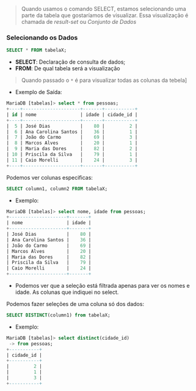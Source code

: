 > Quando usamos o comando SELECT, estamos selecionando uma parte da tabela que gostaríamos de visualizar. Essa visualização é chamada de _result-set_ ou _Conjunto de Dados_

### Selecionando os Dados
```SQL
SELECT * FROM tabelaX;
```
- **SELECT**: Declaração de consulta de dados;
- **FROM**: De qual tabela será a visualização
> Quando passado o `*` é para visualizar todas as colunas da tebela]
- Exemplo de Saída:

```SQL
MariaDB [tabelas]> select * from pessoas;
+----+---------------------+-------+-----------+
| id | nome                | idade | cidade_id |
+----+---------------------+-------+-----------+
|  5 | José Dias           |    80 |         2 |
|  6 | Ana Carolina Santos |    36 |         1 |
|  7 | João do Carmo       |    69 |         3 |
|  8 | Marcos Alves        |    20 |         1 |
|  9 | Maria das Dores     |    82 |         2 |
| 10 | Priscila da Silva   |    79 |         1 |
| 11 | Caio Morelli        |    24 |         3 |
+----+---------------------+-------+-----------+
```

Podemos ver colunas especificas:
```SQL
SELECT column1, column2 FROM tabelaX;
```
- Exemplo:
```SQL
MariaDB [tabelas]> select nome, idade from pessoas;
+---------------------+-------+
| nome                | idade |
+---------------------+-------+
| José Dias           |    80 |
| Ana Carolina Santos |    36 |
| João do Carmo       |    69 |
| Marcos Alves        |    20 |
| Maria das Dores     |    82 |
| Priscila da Silva   |    79 |
| Caio Morelli        |    24 |
+---------------------+-------+
```

- Podemos ver que a seleção está filtrada apenas para ver os nomes e idade. As colunas que indiquei no select.

Podemos fazer seleções de uma coluna só dos dados:
```SQL
SELECT DISTINCT(column1) from tabelaX;
```
- Exemplo:
```SQL
MariaDB [tabelas]> select distinct(cidade_id) 
 -> from pessoas;
+-----------+
| cidade_id |
+-----------+
|         2 |
|         1 |
|         3 |
+-----------+
```